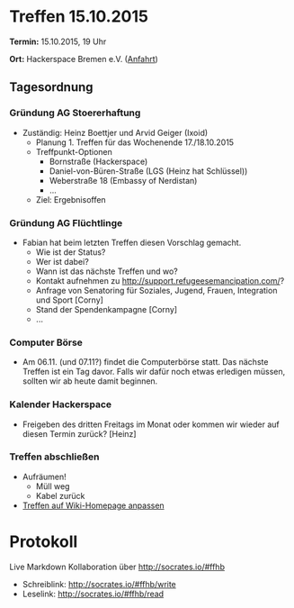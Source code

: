 # Treffen 15.10.2015

**Termin:** 15.10.2015, 19 Uhr

**Ort:** Hackerspace Bremen e.V. ([Anfahrt](https://www.hackerspace-bremen.de/anfahrt/))

## Tagesordnung

### Gründung AG Stoererhaftung
* Zuständig: Heinz Boettjer und Arvid Geiger (Ixoid)
  * Planung 1. Treffen für das Wochenende 17./18.10.2015
  * Treffpunkt-Optionen
      * Bornstraße (Hackerspace)
      * Daniel-von-Büren-Straße (LGS (Heinz hat Schlüssel))
      * Weberstraße 18 (Embassy of Nerdistan)
      * ...
  * Ziel: Ergebnisoffen

### Gründung AG Flüchtlinge
* Fabian hat beim letzten Treffen diesen Vorschlag gemacht. 
  * Wie ist der Status?
  * Wer ist dabei?
  * Wann ist das nächste Treffen und wo?
  * Kontakt aufnehmen zu http://support.refugeesemancipation.com/?
  * Anfrage von Senatoring für Soziales, Jugend, Frauen, Integration und Sport [Corny]
  * Stand der Spendenkampagne [Corny]
  * ...

### Computer Börse
* Am 06.11. (und 07.11?) findet die Computerbörse statt. Das nächste Treffen ist ein Tag davor. Falls wir dafür noch etwas erledigen müssen, sollten wir ab heute damit beginnen.

### Kalender Hackerspace
* Freigeben des dritten Freitags im Monat oder kommen wir wieder auf diesen Termin zurück? [Heinz]

### Treffen abschließen
* Aufräumen!
  * Müll weg
  * Kabel zurück
* [Treffen auf Wiki-Homepage anpassen](Home)

# Protokoll
Live Markdown Kollaboration über http://socrates.io/#ffhb
* Schreiblink: http://socrates.io/#ffhb/write
* Leselink: http://socrates.io/#ffhb/read